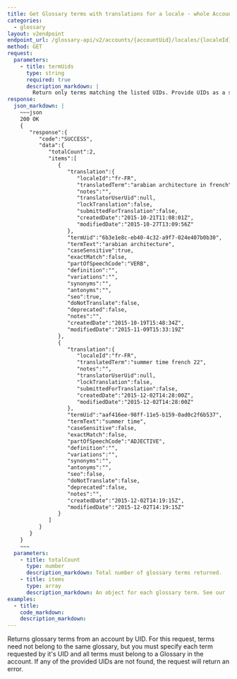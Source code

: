```yaml
---
title: Get Glossary terms with translations for a locale - whole Account
categories:
  - glossary
layout: v2endpoint
endpoint_url: /glossary-api/v2/accounts/{accountUid}/locales/{localeId}/terms
method: GET
request:
  parameters:
    - title: termUids
      type: string
      required: true
      description_markdown: |
        Return only terms matching the listed UIDs. Provide UIDs as a single comma-separated string. A maximum of 100 termUids can be included in a single request.
response:
  json_markdown: |
    ~~~json
    200 OK
    {
       "response":{
          "code":"SUCCESS",
          "data":{
             "totalCount":2,
             "items":[
                {
                   "translation":{
                      "localeId":"fr-FR",
                      "translatedTerm":"arabian architecture in french",
                      "notes":"",
                      "translatorUserUid":null,
                      "lockTranslation":false,
                      "submittedForTranslation":false,
                      "createdDate":"2015-10-21T11:08:01Z",
                      "modifiedDate":"2015-10-27T13:09:56Z"
                   },
                   "termUid":"6b3e1e8c-eb40-4c32-a9f7-024e407b0b30",
                   "termText":"arabian architecture",
                   "caseSensitive":true,
                   "exactMatch":false,
                   "partOfSpeechCode":"VERB",
                   "definition":"",
                   "variations":"",
                   "synonyms":"",
                   "antonyms":"",
                   "seo":true,
                   "doNotTranslate":false,
                   "deprecated":false,
                   "notes":"",
                   "createdDate":"2015-10-19T15:48:34Z",
                   "modifiedDate":"2015-11-09T15:33:19Z"
                },
                {
                   "translation":{
                      "localeId":"fr-FR",
                      "translatedTerm":"summer time french 22",
                      "notes":"",
                      "translatorUserUid":null,
                      "lockTranslation":false,
                      "submittedForTranslation":false,
                      "createdDate":"2015-12-02T14:28:00Z",
                      "modifiedDate":"2015-12-02T14:28:00Z"
                   },
                   "termUid":"aaf416ee-98ff-11e5-b159-0ad0c2f6b537",
                   "termText":"summer time",
                   "caseSensitive":false,
                   "exactMatch":false,
                   "partOfSpeechCode":"ADJECTIVE",
                   "definition":"",
                   "variations":"",
                   "synonyms":"",
                   "antonyms":"",
                   "seo":false,
                   "doNotTranslate":false,
                   "deprecated":false,
                   "notes":"",
                   "createdDate":"2015-12-02T14:19:15Z",
                   "modifiedDate":"2015-12-02T14:19:15Z"
                }
             ]
          }
       }
    }
    ~~~
  parameters:
    - title: totalCount
      type: number
      description_markdown: Total number of glossary terms returned.
    - title: items
      type: array
      description_markdown: An object for each glossary term. See our [Glossary documentation](/support/articles/manage-glossaries/#term-details) for details on the fields.
examples:
  - title:
    code_markdown:
    description_markdown:
---
```


Returns glossary terms from an account by UID. For this request, terms need not belong to the same glossary, but you must specify each term requested by it's UID and all terms must belong to a Glossary in the account. If any of the provided UIDs are not found, the request will return an error.